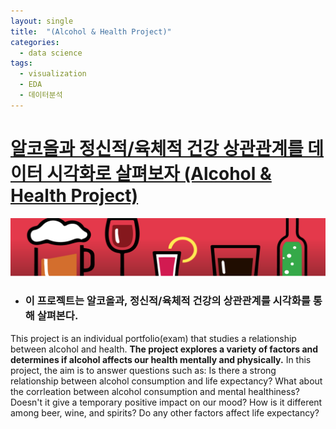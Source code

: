 ```yaml
---
layout: single
title:  "(Alcohol & Health Project)"
categories:
  - data science
tags:
  - visualization
  - EDA
  - 데이터분석
---
```


# [알코올과 정신적/육체적 건강 상관관계를 데이터 시각화로 살펴보자 (Alcohol & Health Project)](https://sooeun67.github.io/Alcohol/Home.html)

![alcohol-main](/assets/img/alcohol-main.png)

- ### 이 프로젝트는 알코올과, 정신적/육체적 건강의 상관관계를 시각화를 통해 살펴본다.

This project is an individual portfolio(exam) that studies a relationship between alcohol and health. 
**The project explores a variety of factors and determines if alcohol affects our health mentally and physically.**
In this project, the aim is to answer questions such as: Is there a strong relationship between alcohol consumption and life expectancy? What about the corrleation between alcohol consumption and mental healthiness? Doesn't it give a temporary positive impact on our mood?
How is it different among beer, wine, and spirits? Do any other factors affect life expectancy?

